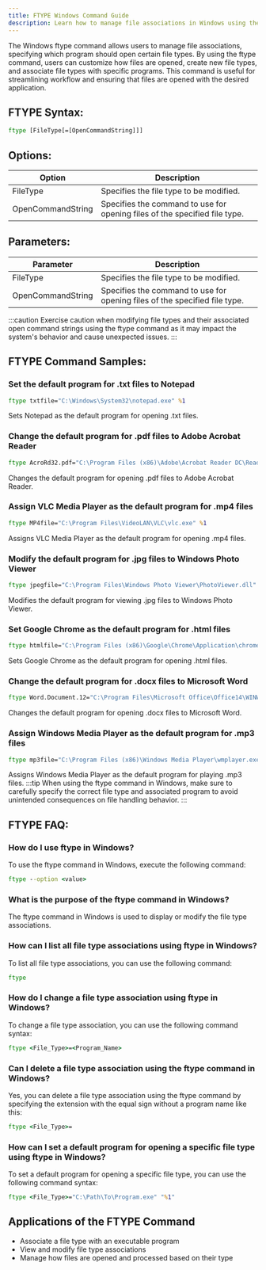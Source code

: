 ```yaml
---
title: FTYPE Windows Command Guide
description: Learn how to manage file associations in Windows using the ftype command. Customize how files open and execute programs efficiently.
---
```


The Windows ftype command allows users to manage file associations, specifying which program should open certain file types. By using the ftype command, users can customize how files are opened, create new file types, and associate file types with specific programs. This command is useful for streamlining workflow and ensuring that files are opened with the desired application.

## FTYPE Syntax:
```cmd
ftype [FileType[=[OpenCommandString]]]
```
## Options:
| Option | Description                            |
|--------|----------------------------------------|
| FileType     | Specifies the file type to be modified. |
| OpenCommandString     | Specifies the command to use for opening files of the specified file type. |

## Parameters:
| Parameter         | Description                                                              |
|-------------------|--------------------------------------------------------------------------|
| FileType         | Specifies the file type to be modified.                                      |
| OpenCommandString | Specifies the command to use for opening files of the specified file type. |

:::caution
Exercise caution when modifying file types and their associated open command strings using the ftype command as it may impact the system's behavior and cause unexpected issues.
:::
## FTYPE Command Samples:
### Set the default program for .txt files to Notepad
```cmd
ftype txtfile="C:\Windows\System32\notepad.exe" %1
```
Sets Notepad as the default program for opening .txt files.

### Change the default program for .pdf files to Adobe Acrobat Reader
```cmd
ftype AcroRd32.pdf="C:\Program Files (x86)\Adobe\Acrobat Reader DC\Reader\AcroRd32.exe" %1
```
Changes the default program for opening .pdf files to Adobe Acrobat Reader.

### Assign VLC Media Player as the default program for .mp4 files
```cmd
ftype MP4file="C:\Program Files\VideoLAN\VLC\vlc.exe" %1
```
Assigns VLC Media Player as the default program for opening .mp4 files.

### Modify the default program for .jpg files to Windows Photo Viewer
```cmd
ftype jpegfile="C:\Program Files\Windows Photo Viewer\PhotoViewer.dll" %1
```
Modifies the default program for viewing .jpg files to Windows Photo Viewer.

### Set Google Chrome as the default program for .html files
```cmd
ftype htmlfile="C:\Program Files (x86)\Google\Chrome\Application\chrome.exe" %1
```
Sets Google Chrome as the default program for opening .html files.

### Change the default program for .docx files to Microsoft Word
```cmd
ftype Word.Document.12="C:\Program Files\Microsoft Office\Office14\WINWORD.EXE" /n /w "%1"
```
Changes the default program for opening .docx files to Microsoft Word.

### Assign Windows Media Player as the default program for .mp3 files
```cmd
ftype mp3file="C:\Program Files (x86)\Windows Media Player\wmplayer.exe" %1
```
Assigns Windows Media Player as the default program for playing .mp3 files.
:::tip
When using the ftype command in Windows, make sure to carefully specify the correct file type and associated program to avoid unintended consequences on file handling behavior.
:::

## FTYPE FAQ:
### How do I use ftype in Windows?
To use the ftype command in Windows, execute the following command:
```cmd
ftype --option <value>
```

### What is the purpose of the ftype command in Windows?
The ftype command in Windows is used to display or modify the file type associations.

### How can I list all file type associations using ftype in Windows?
To list all file type associations, you can use the following command:
```cmd
ftype
```

### How do I change a file type association using ftype in Windows?
To change a file type association, you can use the following command syntax:
```cmd
ftype <File_Type>=<Program_Name>
```

### Can I delete a file type association using the ftype command in Windows?
Yes, you can delete a file type association using the ftype command by specifying the extension with the equal sign without a program name like this:
```cmd
ftype <File_Type>=
```

### How can I set a default program for opening a specific file type using ftype in Windows?
To set a default program for opening a specific file type, you can use the following command syntax:
```cmd
ftype <File_Type>="C:\Path\To\Program.exe" "%1"
```
## Applications of the FTYPE Command

- Associate a file type with an executable program
- View and modify file type associations
- Manage how files are opened and processed based on their type